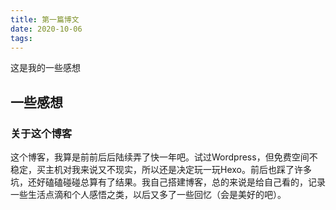 ```yaml
---
title: 第一篇博文
date: 2020-10-06 
tags:
---
```

这是我的一些感想

## 一些感想

### 关于这个博客 
这个博客，我算是前前后后陆续弄了快一年吧。试过Wordpress，但免费空间不稳定，买主机对我来说又不现实，所以还是决定玩一玩Hexo。前后也踩了许多坑，还好磕磕碰碰总算有了结果。我自己搭建博客，总的来说是给自己看的，记录一些生活点滴和个人感悟之类，以后又多了一些回忆（会是美好的吧）。